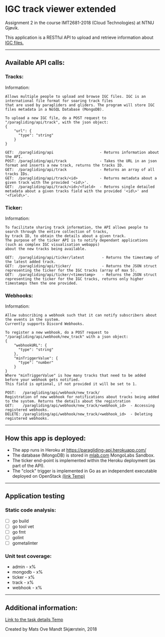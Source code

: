 # IGC track viewer extended
Assignment 2 in the course IMT2681-2018 (Cloud Technologies) at NTNU Gjøvik.

This application is a RESTful API to upload and retrieve information about [IGC files.](https://www.fai.org/sites/default/files/documents/igc_fr_spec_with_al4a_2016-4-10.pdf)

***

## Available API calls:
### Tracks:
Information:
```
Allows multiple people to upload and browse IGC files. IGC is an international file format for soaring track files
that are used by paragliders and gliders. The program will store IGC files metadata in a NoSQL Database (MongoDB).

To upload a new IGC file, do a POST request to "/paragliding/api/track", with the json object:
{
    "url": {
      "type": "string"
    }
}
```
```
GET:  /paragliding/api                     - Returns information about the API.
POST: /paragliding/api/track               - Takes the URL in an json format and inserts a new track, returns the tracks ID.
GET:  /paragliding/api/track               - Returns an array of all tracks IDs.
GET:  /paragliding/api/track/<id>          - Returns metadata about a given track with the provided '<id\>'.
GET:  /paragliding/api/track/<id>/<field>  - Returns single detailed metadata about a given tracks field with the provided '<id\>' and '<field\>'.
```

### Ticker:
Information:
```
To facilitate sharing track information, the API allows people to search through the entire collection of tracks,
by track ID, to obtain the details about a given track.
The purpose of the ticker API is to notify dependant applications (such as complex IGC visualisation webapps)
about the new tracks being available.
```
```
GET:  /paragliding/api/ticker/latest        - Returns the timestamp of the latest added track.
GET:  /paragliding/api/ticker/              - Returns the JSON struct representing the ticker for the IGC tracks (array of max 5).
GET:  /paragliding/api/ticker/<timestamp>   - Returns the JSON struct representing the ticker for the IGC tracks, returns only higher timestamps then the one provided.
```

### Webhooks:
Information:
```
Allow subscribing a webhook such that it can notify subscribers about the events in the system.
Currently supports Discord Webhooks.

To register a new webhook, do a POST request to "/paragliding/api/webhook/new_track" with a json object:
{
    "webhookURL": {
      "type": "string"
    },
    "minTriggerValue": {
      "type": "number"
    }
}
Where "minTriggerValue" is how many tracks that need to be added before your webhook gets notified.
This field is optional, if not provided it will be set to 1.
```
```
POST:   /paragliding/api/webhook/new_track/              - Registration of new webhook for notifications about tracks being added to the system. Returns the details about the registration
GET:    /paragliding/api/webhook/new_track/<webhook_id>  - Accessing registered webhooks.
DELETE: /paragliding/api/webhook/new_track/<webhook_id>  - Deleting registered webhooks.
```

***

## How this app is deployed:
 * The app runs in Heroku at https://paragliding-api.herokuapp.com/
 * The database (MongoDB) is stored in [mlab.com](https://mlab.com/) MongoLabs Sandbox.
 * The ticker end-point is implemented within the Heroku deployment (as part of the API).
 * The "clock" trigger is implemented in Go as an independent executable deployed on OpenStack [(link Temp)](https://google.com)

***
## Application testing

### Static code analysis:
- [ ] go build
- [ ] go tool vet
- [ ] go fmt
- [ ] golint
- [ ] gometalinter

### Unit test coverage:
 * admin   - x%
 * mongodb - x%
 * ticker  - x%
 * track   - x%
 * webhook - x%

***

## Additional information:

[Link to the task details Temp](https://google.com)

Created by Mats Ove Mandt Skjærstein, 2018
